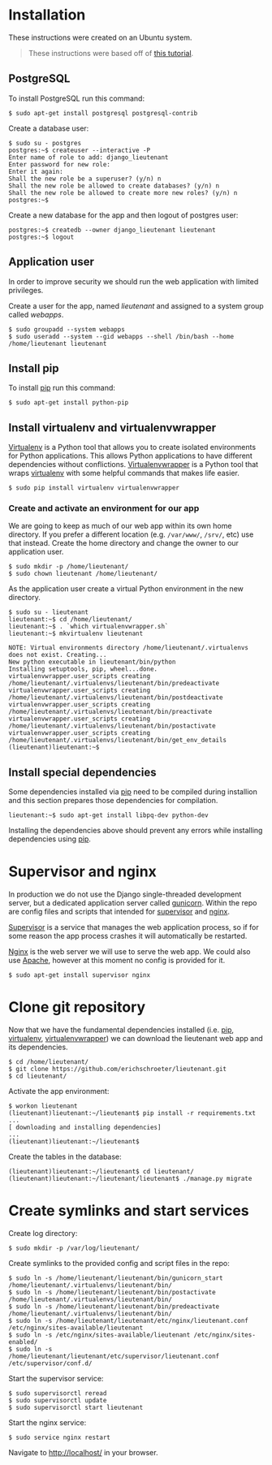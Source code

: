 # Installation

These instructions were created on an Ubuntu system.

> These instructions were based off of [this tutorial][0].

## PostgreSQL

To install PostgreSQL run this command:

    $ sudo apt-get install postgresql postgresql-contrib

Create a database user:

    $ sudo su - postgres
    postgres:~$ createuser --interactive -P
    Enter name of role to add: django_lieutenant
    Enter password for new role:
    Enter it again:
    Shall the new role be a superuser? (y/n) n
    Shall the new role be allowed to create databases? (y/n) n
    Shall the new role be allowed to create more new roles? (y/n) n
    postgres:~$

Create a new database for the app and then logout of postgres user:

    postgres:~$ createdb --owner django_lieutenant lieutenant
    postgres:~$ logout

## Application user

In order to improve security we should run the web application with limited
privileges.

Create a user for the app, named _lieutenant_ and assigned to a system group
called _webapps_.

    $ sudo groupadd --system webapps
    $ sudo useradd --system --gid webapps --shell /bin/bash --home /home/lieutenant lieutenant

## Install pip

To install [pip][3] run this command:

    $ sudo apt-get install python-pip

## Install virtualenv and virtualenvwrapper

[Virtualenv][1] is a Python tool that allows you to create isolated environments
for Python applications. This allows Python applications to have different
dependencies without conflictions. [Virtualenvwrapper][2] is a Python tool that
wraps [virtualenv][1] with some helpful commands that makes life easier.

    $ sudo pip install virtualenv virtualenvwrapper

### Create and activate an environment for our app

We are going to keep as much of our web app within its own home directory. If
you prefer a different location (e.g. `/var/www/`, `/srv/`, etc) use that
instead. Create the home directory and change the owner to our application user.

    $ sudo mkdir -p /home/lieutenant/
    $ sudo chown lieutenant /home/lieutenant/

As the application user create a virtual Python environment in the new
directory.

    $ sudo su - lieutenant
    lieutenant:~$ cd /home/lieutenant/
    lieutenant:~$ . `which virtualenvwrapper.sh`
    lieutenant:~$ mkvirtualenv lieutenant

    NOTE: Virtual environments directory /home/lieutenant/.virtualenvs does not exist. Creating...
    New python executable in lieutenant/bin/python
    Installing setuptools, pip, wheel...done.
    virtualenvwrapper.user_scripts creating /home/lieutenant/.virtualenvs/lieutenant/bin/predeactivate
    virtualenvwrapper.user_scripts creating /home/lieutenant/.virtualenvs/lieutenant/bin/postdeactivate
    virtualenvwrapper.user_scripts creating /home/lieutenant/.virtualenvs/lieutenant/bin/preactivate
    virtualenvwrapper.user_scripts creating /home/lieutenant/.virtualenvs/lieutenant/bin/postactivate
    virtualenvwrapper.user_scripts creating /home/lieutenant/.virtualenvs/lieutenant/bin/get_env_details
    (lieutenant)lieutenant:~$

## Install special dependencies

Some dependencies installed via [pip][3] need to be compiled during installion
and this section prepares those dependencies for compilation.

    lieutenant:~$ sudo apt-get install libpq-dev python-dev

Installing the dependencies above should prevent any errors while installing
dependencies using [pip][3].

# Supervisor and nginx

In production we do not use the Django single-threaded development server, but
a dedicated application server called [gunicorn][5]. Within the repo are config
files and scripts that intended for [supervisor][6] and [nginx][7].

[Supervisor][6] is a service that manages the web application process, so if
for some reason the app process crashes it will automatically be restarted.

[Nginx][7] is the web server we will use to serve the web app. We could also
use [Apache][8], however at this moment no config is provided for it.

    $ sudo apt-get install supervisor nginx

# Clone git repository

Now that we have the fundamental dependencies installed (i.e. [pip][3],
[virtualenv][1], [virtualenvwrapper][2]) we can download the lieutenant web app
and its dependencies.

    $ cd /home/lieutenant/
    $ git clone https://github.com/erichschroeter/lieutenant.git
    $ cd lieutenant/

Activate the app environment:

    $ workon lieutenant
    (lieutenant)lieutenant:~/lieutenant$ pip install -r requirements.txt
    ...
    [ downloading and installing dependencies]
    ...
    (lieutenant)lieutenant:~/lieutenant$

Create the tables in the database:

    (lieutenant)lieutenant:~/lieutenant$ cd lieutenant/
    (lieutenant)lieutenant:~/lieutenant/lieutenant$ ./manage.py migrate

# Create symlinks and start services

Create log directory:

    $ sudo mkdir -p /var/log/lieutenant/

Create symlinks to the provided config and script files in the repo:

    $ sudo ln -s /home/lieutenant/lieutenant/bin/gunicorn_start /home/lieutenant/.virtualenvs/lieutenant/bin/
    $ sudo ln -s /home/lieutenant/lieutenant/bin/postactivate /home/lieutenant/.virtualenvs/lieutenant/bin/
    $ sudo ln -s /home/lieutenant/lieutenant/bin/predeactivate /home/lieutenant/.virtualenvs/lieutenant/bin/
    $ sudo ln -s /home/lieutenant/lieutenant/etc/nginx/lieutenant.conf /etc/nginx/sites-available/lieutenant
    $ sudo ln -s /etc/nginx/sites-available/lieutenant /etc/nginx/sites-enabled/
    $ sudo ln -s /home/lieutenant/lieutenant/etc/supervisor/lieutenant.conf /etc/supervisor/conf.d/

Start the supervisor service:

    $ sudo supervisorctl reread
    $ sudo supervisorctl update
    $ sudo supervisorctl start lieutenant

Start the nginx service:

    $ sudo service nginx restart

Navigate to [http://localhost/][9] in your browser.

[0]: http://michal.karzynski.pl/blog/2013/06/09/django-nginx-gunicorn-virtualenv-supervisor/
[1]: https://virtualenv.readthedocs.org/
[2]: https://virtualenvwrapper.readthedocs.org/
[3]: https://pip.readthedocs.org/
[4]: https://pypi.python.org/pypi/psycopg2
[5]: http://gunicorn.org/
[6]: https://pypi.python.org/pypi/supervisor
[7]: https://www.nginx.com/
[8]: https://httpd.apache.org/
[9]: http://localhost/
